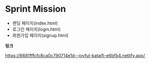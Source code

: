 # Sprint Mission

- 랜딩 페이지(index.html)
- 로그인 페이지(login.html)
- 회원가입 페이지(signup.html)

**링크**

https://6681fffcfc8ca0c790714e1d--joyful-kataifi-e6bfb4.netlify.app/
